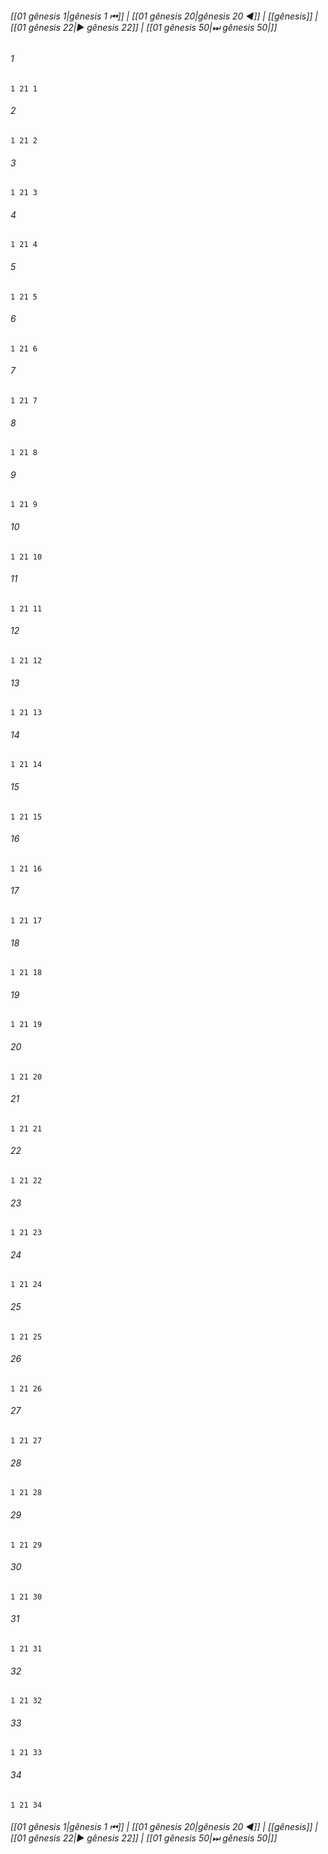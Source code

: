 
###### [[01 gênesis 1|gênesis 1 ⏮]] | [[01 gênesis 20|gênesis 20 ◀]] | [[gênesis]] | [[01 gênesis 22|▶ gênesis 22]] | [[01 gênesis 50|⏭ gênesis 50|]]

###### 1
``` verse
1 21 1 
```
###### 2
``` verse
1 21 2 
```
###### 3
``` verse
1 21 3 
```
###### 4
``` verse
1 21 4 
```
###### 5
``` verse
1 21 5 
```
###### 6
``` verse
1 21 6 
```
###### 7
``` verse
1 21 7 
```
###### 8
``` verse
1 21 8 
```
###### 9
``` verse
1 21 9 
```
###### 10
``` verse
1 21 10 
```
###### 11
``` verse
1 21 11 
```
###### 12
``` verse
1 21 12 
```
###### 13
``` verse
1 21 13 
```
###### 14
``` verse
1 21 14 
```
###### 15
``` verse
1 21 15 
```
###### 16
``` verse
1 21 16 
```
###### 17
``` verse
1 21 17 
```
###### 18
``` verse
1 21 18 
```
###### 19
``` verse
1 21 19 
```
###### 20
``` verse
1 21 20 
```
###### 21
``` verse
1 21 21 
```
###### 22
``` verse
1 21 22 
```
###### 23
``` verse
1 21 23 
```
###### 24
``` verse
1 21 24 
```
###### 25
``` verse
1 21 25 
```
###### 26
``` verse
1 21 26 
```
###### 27
``` verse
1 21 27 
```
###### 28
``` verse
1 21 28 
```
###### 29
``` verse
1 21 29 
```
###### 30
``` verse
1 21 30 
```
###### 31
``` verse
1 21 31 
```
###### 32
``` verse
1 21 32 
```
###### 33
``` verse
1 21 33 
```
###### 34
``` verse
1 21 34 
```

###### [[01 gênesis 1|gênesis 1 ⏮]] | [[01 gênesis 20|gênesis 20 ◀]] | [[gênesis]] | [[01 gênesis 22|▶ gênesis 22]] | [[01 gênesis 50|⏭ gênesis 50|]]

